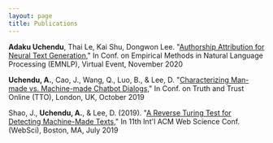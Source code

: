 ```yaml
---
layout: page
title: Publications
---
```


**Adaku Uchendu**, Thai Le, Kai Shu, Dongwon Lee. "[Authorship Attribution for Neural Text Generation](http://pike.psu.edu/publications/emnlp20.pdf),"
In Conf. on Empirical Methods in Natural Language Processing (EMNLP), Virtual Event, November 2020

**Uchendu, A.**, Cao, J., Wang, Q., Luo, B., & Lee, D. "[Characterizing Man-made vs. Machine-made
Chatbot Dialogs](http://pike.psu.edu/publications/tto19.pdf)," In Conf. on Truth and Trust Online (TTO), London, UK, October 2019

Shao, J., **Uchendu, A.**, & Lee, D. (2019). "[A Reverse Turing Test for Detecting Machine-Made
Texts](http://pike.psu.edu/publications/websci19-rtt.pdf)," In 11th Int'l ACM Web Science Conf. (WebSci), Boston, MA, July 2019





